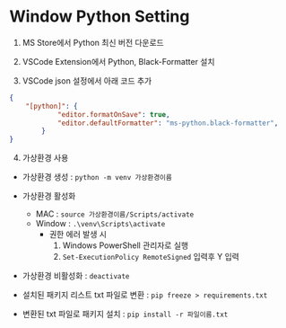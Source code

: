 # Window Python Setting

1. MS Store에서 Python 최신 버전 다운로드

2. VSCode Extension에서 Python, Black-Formatter 설치

3. VSCode json 설정에서 아래 코드 추가

```json
{
    "[python]": {
            "editor.formatOnSave": true,
            "editor.defaultFormatter": "ms-python.black-formatter",
        }
}
```

4. 가상환경 사용

- 가상환경 생성 : `python -m venv 가상환경이름`

- 가상환경 활성화
    - MAC : `source 가상환경이름/Scripts/activate`
    - Window : `.\venv\Scripts\activate`
        - 권한 에러 발생 시
            1. Windows PowerShell 관리자로 실행
            2. `Set-ExecutionPolicy RemoteSigned` 입력후 Y 입력

- 가상환경 비활성화 : `deactivate`

- 설치된 패키지 리스트 txt 파일로 변환 : `pip freeze > requirements.txt`

- 변환된 txt 파일로 패키지 설치 : `pip install -r 파일이름.txt`